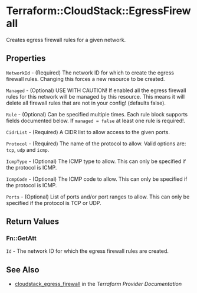 # Terraform::CloudStack::EgressFirewall

Creates egress firewall rules for a given network.

## Properties

`NetworkId` - (Required) The network ID for which to create the egress firewall rules. Changing this forces a new resource to be created.

`Managed` - (Optional) USE WITH CAUTION! If enabled all the egress firewall rules for this network will be managed by this resource. This means it will delete all firewall rules that are not in your config! (defaults false).

`Rule` - (Optional) Can be specified multiple times. Each rule block supports fields documented below. If `managed = false` at least one rule is required!.

`CidrList` - (Required) A CIDR list to allow access to the given ports.

`Protocol` - (Required) The name of the protocol to allow. Valid options are: `tcp`, `udp` and `icmp`.

`IcmpType` - (Optional) The ICMP type to allow. This can only be specified if the protocol is ICMP.

`IcmpCode` - (Optional) The ICMP code to allow. This can only be specified if the protocol is ICMP.

`Ports` - (Optional) List of ports and/or port ranges to allow. This can only be specified if the protocol is TCP or UDP.


## Return Values

### Fn::GetAtt

`Id` - The network ID for which the egress firewall rules are created.

## See Also

* [cloudstack_egress_firewall](https://www.terraform.io/docs/providers/cloudstack/r/egress_firewall.html) in the _Terraform Provider Documentation_